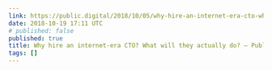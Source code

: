 ```yaml
---
link: https://public.digital/2018/10/05/why-hire-an-internet-era-cto-what-will-they-actually-do/
date: 2018-10-19 17:11 UTC
# published: false
published: true
title: Why hire an internet-era CTO? What will they actually do? – Public Digital
tags: []
---
```



